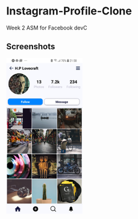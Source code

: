# Instagram-Profile-Clone
Week 2 ASM for Facebook devC

## Screenshots

<img src='./assets/Screenshot_20200919-215803_Expo.jpg' alt='Static Screenshot' width='40%' height='40%'/>
